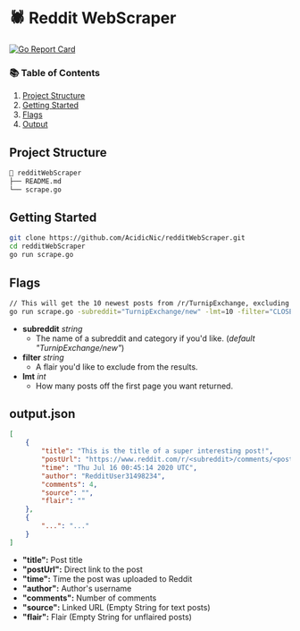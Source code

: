 # 🕷 Reddit WebScraper

[![Go Report Card](https://goreportcard.com/badge/github.com/acidicnic/redditWebScraper)](https://goreportcard.com/report/github.com/acidicnic/redditWebScraper)

### 📚 Table of Contents

1. [Project Structure](#project-structure)
2. [Getting Started](#getting-started)
3. [Flags](#flags)
4. [Output](#output.json)

## Project Structure

```bash
📂 redditWebScraper
├── README.md
└── scrape.go
```

## Getting Started

```bash
git clone https://github.com/AcidicNic/redditWebScraper.git
cd redditWebScraper
go run scrape.go
```

## Flags


```bash
// This will get the 10 newest posts from /r/TurnipExchange, excluding posts with the flair CLOSED
go run scrape.go -subreddit="TurnipExchange/new" -lmt=10 -filter="CLOSED"
```

- __subreddit__ _string_
    - The name of a subreddit and category if you'd like. (_default "TurnipExchange/new"_)
- __filter__ _string_
	- A flair you'd like to exclude from the results.
- __lmt__ _int_
	- How many posts off the first page you want returned.


## output.json
```json
[
	{
		"title": "This is the title of a super interesting post!",
		"postUrl": "https://www.reddit.com/r/<subreddit>/comments/<post ID>/<post_slug>/",
		"time": "Thu Jul 16 00:45:14 2020 UTC",
		"author": "RedditUser31498234",
		"comments": 4,
		"source": "",
		"flair": ""
	},
	{
        "...": "..."
    }
]
```

- __"title":__ Post title
- __"postUrl":__ Direct link to the post
- __"time":__ Time the post was uploaded to Reddit
- __"author":__ Author's username
- __"comments":__ Number of comments
- __"source":__ Linked URL (Empty String for text posts)
- __"flair":__ Flair (Empty String for unflaired posts)
